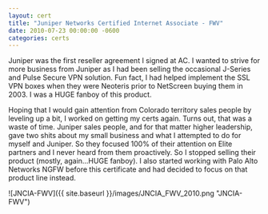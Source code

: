 ```yaml
---
layout: cert
title: "Juniper Networks Certified Internet Associate - FWV"
date: 2010-07-23 00:00:00 -0600
categories: certs
---
```


Juniper was the first reseller agreement I signed at AC.  I wanted to strive for more business from Juniper as I had been selling the occasional J-Series and Pulse Secure VPN solution.  Fun fact, I had helped implement the SSL VPN boxes when they were Neoteris prior to NetScreen buying them in 2003.  I was a HUGE fanboy of this product.  

Hoping that I would gain attention from Colorado territory sales people by leveling up a bit, I worked on getting my certs again.  Turns out, that was a waste of time.  Juniper sales people, and for that matter higher leadership, gave two shits about my small business and what I attempted to do for myself and Juniper.  So they focused 100% of their attention on Elite partners and I never heard from them proactively.  So I stopped selling their product (mostly, again...HUGE fanboy).  I also started working with Palo Alto Networks NGFW before this certificate and had decided to focus on that product line instead.

![JNCIA-FWV]({{ site.baseurl }}/images/JNCIA_FWV_2010.png "JNCIA-FWV")

